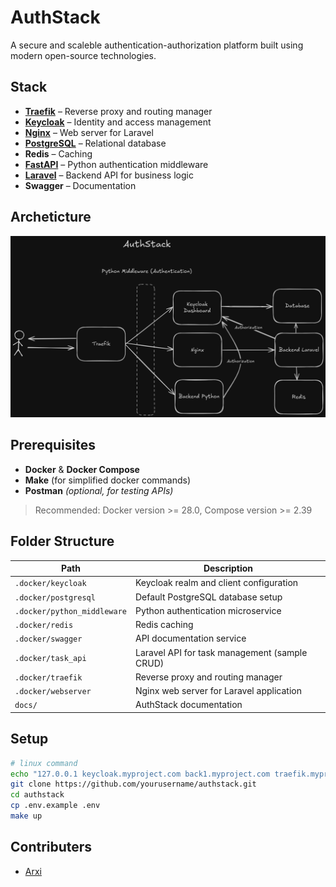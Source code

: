 # AuthStack

A secure and scaleble authentication-authorization platform built using modern open-source technologies.

## Stack

- [**Traefik**](./.docker/traefik/readme.md) – Reverse proxy and routing manager
- [**Keycloak**](./.docker/keycloak/readme.md) – Identity and access management
- [**Nginx**](./.docker/webserver/readme.md) – Web server for Laravel
- [**PostgreSQL**](./.docker/postgresql/readme.md) – Relational database
- **Redis** – Caching
- [**FastAPI**](./.docker/python_middleware/readme.md) – Python authentication middleware
- [**Laravel**](./.docker/task_api/readme.md) – Backend API for business logic
- **Swagger** – Documentation

## Archeticture

![Architecture](./docs/architecture.png)

## Prerequisites

- **Docker** & **Docker Compose**  
- **Make** (for simplified docker commands)  
- **Postman** *(optional, for testing APIs)*  

> Recommended: Docker version >= 28.0, Compose version >= 2.39

## Folder Structure

| Path | Description |
|------|--------------|
| `.docker/keycloak` | Keycloak realm and client configuration |
| `.docker/postgresql` | Default PostgreSQL database setup |
| `.docker/python_middleware` | Python authentication microservice |
| `.docker/redis` | Redis caching |
| `.docker/swagger` | API documentation service |
| `.docker/task_api` | Laravel API for task management (sample CRUD) |
| `.docker/traefik` | Reverse proxy and routing manager |
| `.docker/webserver` | Nginx web server for Laravel application |
| `docs/` | AuthStack documentation |

## Setup

```bash
# linux command
echo "127.0.0.1 keycloak.myproject.com back1.myproject.com traefik.myproject.com task.myproject.com" | sudo tee -a /etc/hosts 
git clone https://github.com/yourusername/authstack.git
cd authstack
cp .env.example .env
make up
```

## Contributers

- [Arxi](https://github.com/arxi-xyz)
